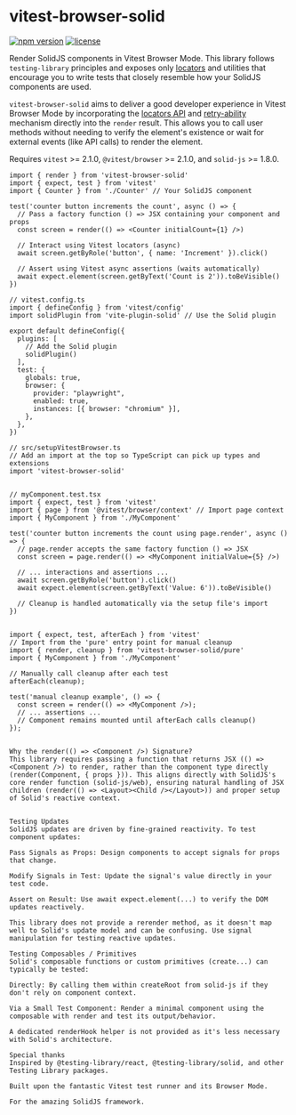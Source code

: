 # vitest-browser-solid

[![npm version](https://img.shields.io/npm/v/vitest-browser-solid.svg?style=flat-square)](https://npmjs.com/package/vitest-browser-solid)
[![license](https://img.shields.io/npm/l/vitest-browser-solid.svg?style=flat-square)](https://opensource.org/licenses/MIT)
<!-- Add other badges like build status, coverage etc. if applicable -->

Render SolidJS components in Vitest Browser Mode. This library follows `testing-library` principles and exposes only [locators](https://vitest.dev/guide/browser/locators) and utilities that encourage you to write tests that closely resemble how your SolidJS components are used.

`vitest-browser-solid` aims to deliver a good developer experience in Vitest Browser Mode by incorporating the [locators API](https://vitest.dev/guide/browser/locators.html) and [retry-ability](https://vitest.dev/guide/browser/assertion-api.html) mechanism directly into the `render` result. This allows you to call user methods without needing to verify the element's existence or wait for external events (like API calls) to render the element.

Requires `vitest` >= 2.1.0, `@vitest/browser` >= 2.1.0, and `solid-js` >= 1.8.0.

```tsx
import { render } from 'vitest-browser-solid'
import { expect, test } from 'vitest'
import { Counter } from './Counter' // Your SolidJS component

test('counter button increments the count', async () => {
  // Pass a factory function () => JSX containing your component and props
  const screen = render(() => <Counter initialCount={1} />)

  // Interact using Vitest locators (async)
  await screen.getByRole('button', { name: 'Increment' }).click()

  // Assert using Vitest async assertions (waits automatically)
  await expect.element(screen.getByText('Count is 2')).toBeVisible()
})

// vitest.config.ts
import { defineConfig } from 'vitest/config'
import solidPlugin from 'vite-plugin-solid' // Use the Solid plugin

export default defineConfig({
  plugins: [
    // Add the Solid plugin
    solidPlugin()
  ],
  test: {
    globals: true,
    browser: {
      provider: "playwright",
      enabled: true,
      instances: [{ browser: "chromium" }],
    },
  },
})

// src/setupVitestBrowser.ts
// Add an import at the top so TypeScript can pick up types and extensions
import 'vitest-browser-solid'


// myComponent.test.tsx
import { expect, test } from 'vitest'
import { page } from '@vitest/browser/context' // Import page context
import { MyComponent } from './MyComponent'

test('counter button increments the count using page.render', async () => {
  // page.render accepts the same factory function () => JSX
  const screen = page.render(() => <MyComponent initialValue={5} />)

  // ... interactions and assertions ...
  await screen.getByRole('button').click()
  await expect.element(screen.getByText('Value: 6')).toBeVisible()

  // Cleanup is handled automatically via the setup file's import
})


import { expect, test, afterEach } from 'vitest'
// Import from the 'pure' entry point for manual cleanup
import { render, cleanup } from 'vitest-browser-solid/pure'
import { MyComponent } from './MyComponent'

// Manually call cleanup after each test
afterEach(cleanup);

test('manual cleanup example', () => {
  const screen = render(() => <MyComponent />);
  // ... assertions ...
  // Component remains mounted until afterEach calls cleanup()
});


Why the render(() => <Component />) Signature?
This library requires passing a function that returns JSX (() => <Component />) to render, rather than the component type directly (render(Component, { props })). This aligns directly with SolidJS's core render function (solid-js/web), ensuring natural handling of JSX children (render(() => <Layout><Child /></Layout>)) and proper setup of Solid's reactive context.


Testing Updates
SolidJS updates are driven by fine-grained reactivity. To test component updates:

Pass Signals as Props: Design components to accept signals for props that change.

Modify Signals in Test: Update the signal's value directly in your test code.

Assert on Result: Use await expect.element(...) to verify the DOM updates reactively.

This library does not provide a rerender method, as it doesn't map well to Solid's update model and can be confusing. Use signal manipulation for testing reactive updates.

Testing Composables / Primitives
Solid's composable functions or custom primitives (create...) can typically be tested:

Directly: By calling them within createRoot from solid-js if they don't rely on component context.

Via a Small Test Component: Render a minimal component using the composable with render and test its output/behavior.

A dedicated renderHook helper is not provided as it's less necessary with Solid's architecture.

Special thanks
Inspired by @testing-library/react, @testing-library/solid, and other Testing Library packages.

Built upon the fantastic Vitest test runner and its Browser Mode.

For the amazing SolidJS framework.